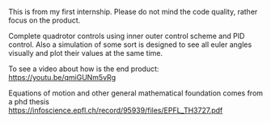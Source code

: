 This is from my first internship. Please do not mind the code quality, rather focus on the product.

Complete quadrotor controls using inner outer control scheme and PID control. Also a simulation of some sort is designed to see all euler angles visually and plot their values at the same time. 

To see a video about how is the end product: https://youtu.be/qmiGUNm5vRg 

Equations of motion and other general mathematical foundation comes from a phd thesis https://infoscience.epfl.ch/record/95939/files/EPFL_TH3727.pdf
